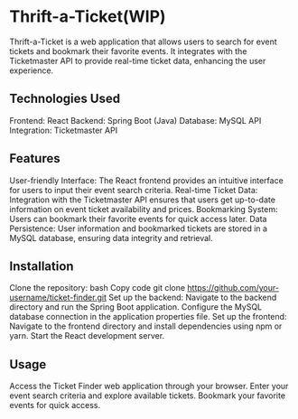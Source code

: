 # Thrift-a-Ticket(WIP)
Thrift-a-Ticket is a web application that allows users to search for event tickets and bookmark their favorite events. It integrates with the Ticketmaster API to provide real-time ticket data, enhancing the user experience.

## Technologies Used
Frontend: React
Backend: Spring Boot (Java)
Database: MySQL
API Integration: Ticketmaster API
## Features
User-friendly Interface: The React frontend provides an intuitive interface for users to input their event search criteria.
Real-time Ticket Data: Integration with the Ticketmaster API ensures that users get up-to-date information on event ticket availability and prices.
Bookmarking System: Users can bookmark their favorite events for quick access later.
Data Persistence: User information and bookmarked tickets are stored in a MySQL database, ensuring data integrity and retrieval.
## Installation
Clone the repository:
bash
Copy code
git clone https://github.com/your-username/ticket-finder.git
Set up the backend:
Navigate to the backend directory and run the Spring Boot application.
Configure the MySQL database connection in the application properties file.
Set up the frontend:
Navigate to the frontend directory and install dependencies using npm or yarn.
Start the React development server.
## Usage
Access the Ticket Finder web application through your browser.
Enter your event search criteria and explore available tickets.
Bookmark your favorite events for quick access.